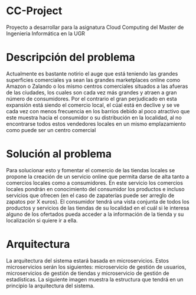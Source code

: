 # CC-Project
Proyecto a desarrollar para la asignatura Cloud Computing del Master de Ingenieria Informática en la UGR

# Descripción del problema

Actualmente es bastante notirio el auge que está teniendo las grandes superficies comerciales ya sean las grandes marketplaces online como Amazon o Zalando o los mismo centros comerciales situados a las afueras de las ciudades, los cuales son cada vez más grandes y atraen a gran número de consumidores. Por el contrario el gran perjudicado en esta expansión está siendo el comercio local, el cúal está en declive y se ve cada vez con menos frecuencia en los barrios debido al poco atractivo que este muestra hacia el consumidor o su distribución en la localidad, al no encontrarse todos estos vendedores locales en un mismo emplazamiento como puede ser un centro comercial 

# Solución al problema

Para solucionar esto y fomentar el comercio de las tiendas locales se propone la creación de un servicio online que permita darse de alta tanto a comercios locales como a consumidores. En este servicio los comercios locales pondrán en conocimiento del consumidor los productos e incluso servicios que ofrecen (en el caso de zapaterías puede ser arreglo de zapatos por X euros). El consumidor tendrá una vista conjunta de todos los productos y servicios de las tiendas de su localidad en el cuál si le interesa alguno de los ofertados pueda acceder a la información de la tienda y su localización si quiere ir a ella.

# Arquitectura 

La arquitectura del sistema estará basada en microservicios. Estos microservicios serán los siguientes: microservicio de gestión de usuarios, microservicios de gestión de tiendas y microservicio de gestión de estadísticas. La siguiente imagen muestra la estructura que tendrá en un principio la arquitectura del sistema.




